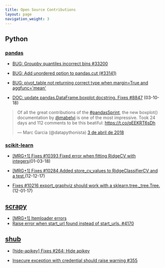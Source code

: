 ```yaml
---
title: Open Source Contributions
layout: page
navigation_weight: 3
---
```


## **Python**

### **[pandas](https://github.com/pandas-dev/pandas)**

- [BUG: Groupby quantiles incorrect bins #33200](https://github.com/pandas-dev/pandas/pull/33644)
- [BUG: Add unordered option to pandas.cut (#33141)](https://github.com/pandas-dev/pandas/pull/33480)
- [BUG: pivot_table not returning correct type when margin=True and aggfunc='mean'](https://github.com/pandas-dev/pandas/pull/28248)

- [DOC: update pandas.DataFrame.boxplot docstring. Fixes #8847](https://github.com/pandas-dev/pandas/pull/20152) (03-10-18)
<blockquote class="twitter-tweet" data-lang="es"><p lang="en" dir="ltr">Of all the great contributions of the <a href="https://twitter.com/hashtag/pandasSprint?src=hash&amp;ref_src=twsrc%5Etfw">#pandasSprint</a>, the new boxplot() documentation by <a href="https://twitter.com/mabelvj?ref_src=twsrc%5Etfw">@mabelvj</a> is one of the most impressive. Took 24 days and 112 comments to be this beatiful: <a href="https://t.co/qEEKRT6sDh">https://t.co/qEEKRT6sDh</a></p>&mdash; Marc Garcia (@datapythonista) <a href="https://twitter.com/datapythonista/status/981300315235520512?ref_src=twsrc%5Etfw">3 de abril de 2018</a></blockquote>
<script async src="https://platform.twitter.com/widgets.js" charset="utf-8"></script>


### **[scikit-learn](https://github.com/scikit-learn/scikit-learn)**

- [[MRG+1] Fixes #10393 Fixed error when fitting RidgeCV with integers](https://github.com/scikit-learn/scikit-learn/pull/10397)(01-03-18)

- [[MRG+1] Fixes #10284 Added store_cv_values to RidgeClassifierCV and a test.](https://github.com/scikit-learn/scikit-learn/pull/10297)(12-12-17)

- [Fixes #10216 export_graphviz should work with a sklearn.tree._tree.Tree.](https://github.com/scikit-learn/scikit-learn/pull/10234)(12-01-17)


## **[scrapy](https://github.com/scrapy/scrapy)**

- [[MRG+1] Itemloader errors](https://github.com/scrapy/scrapy/pull/3840)
- [Raise error when start_url found instead of start_urls. #4170](https://github.com/scrapy/scrapy/pull/4170)


## **[shub](https://github.com/scrapinghub/shub)**

- [[hide-apikey] Fixes #264: Hide apikey](https://github.com/scrapinghub/shub/pull/356)

- [Insecure exception with credential should raise warning #355](https://github.com/scrapinghub/shub/pull/355)
